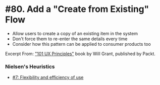 # #80. Add a "Create from Existing" Flow
-  Allow users to create a copy of an existing item in the system
-  Don't force them to re-enter the same details every time
-  Consider how this pattern can be applied to consumer products too

Excerpt From: ["101 UX Principles"](https://www.packtpub.com/web-development/101-ux-principles) book by Will Grant, published by Packt.

### Nielsen's Heuristics
- [#7: Flexibility and efficiency of use](https://github.com/fullcircle23/fullcircle23.github.io/blob/master/2020/ui-ux/ui-ux-principles-and-best-practices.md#7-flexibility-and-efficiency-of-use)
